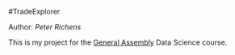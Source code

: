 #TradeExplorer

Author: _Peter Richens_

This is my project for the [General Assembly](https://generalassemb.ly/education/data-science) Data Science course.
